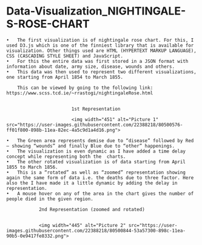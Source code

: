 # Data-Visualization_NIGHTINGALE-S-ROSE-CHART
	• 	The first visualization is of nightingale rose chart. For this, I used D3.js which is one of the finniest library that is available for visualization. Other things used are HTML (HYPERTEXT MARKUP LANGUAGE), CSS (CASCADING STYLE SHEET) and JavaScript. 
	•	For this the entire data was first stored in a JSON format with information about date, army size, disease, wounds and others. 
	•	This data was then used to represent two different visualizations, one starting from April 1854 to March 1855.

		This can be viewed by going to the following link: https://www.scss.tcd.ie/~rrastogi/nightingaleRose.html


							1st Representation

							<img width="451" alt="Picture 1" src="https://user-images.githubusercontent.com/22388218/80500576-ff01f800-898b-11ea-82ec-4a5c9d1a4d16.png">

	•	The Green area represents demise due to “disease” followed by Red – showing “wounds” and finally Blue due to “other” happenings.
	•	The visualization is even dynamic as I have added a time delay concept while representing both the  charts. 
	•	The other rotated visualization is of data starting from April 1855 to March 1856.
	•	This is a “rotated” as well as “zoomed” representation showing again the same form of data i.e. the deaths due to three factor. Here also the I have made it a little dynamic by adding the delay in representation.
	•	A mouse hover on any of the area in the chart gives the number of people died in the given region. 

				2nd Representation (zoomed and rotated)


				<img width="445" alt="Picture 2" src="https://user-images.githubusercontent.com/22388218/80500844-53a57300-898c-11ea-90b5-0e9417fe8332.png">
				

